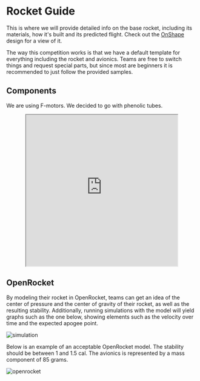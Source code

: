 # Rocket Guide

This is where we will provide detailed info on the base rocket, including its materials, how it's built and its predicted flight. Check out the [OnShape] design for a view of it.

[OnShape]: https://cad.onshape.com/documents/2ab14303b31030a4e68ba222/w/26f958360873c4551b49868e/e/71cf9a7cd6c11280b6eabd86

The way this competition works is that we have a default template for everything including the rocket and avionics. Teams are free to switch things and request special parts, but since most are beginners it is recommended to just follow the provided samples.

## Components

We are using F-motors. We decided to go with phenolic tubes. 


<div style="display: flex; justify-content: center;">
<iframe width="400" height="400" src="https://docs.google.com/spreadsheets/d/e/2PACX-1vTexvXlS_TQCoj--VuakJlw2FgXEVW8qgwKOV_IwisWCGN2COxgbx17rZAPSIIpS6KMJLeDdysvlwRf/pubhtml?widget=true&amp;headers=false"></iframe>
</div>

## OpenRocket

By modeling their rocket in OpenRocket, teams can get an idea of the center of pressure and the center of gravity of their rocket, as well as the resulting stability. Additionally, running simulations with the model will yield graphs such as the one below, showing elements such as the velocity over time and the expected apogee point.

![simulation](sample_simulation.png)

Below is an example of an acceptable OpenRocket model. The stability should be between 1 and 1.5 cal. The avionics is represented by a mass component of 85 grams.

![openrocket](openrocket.png)